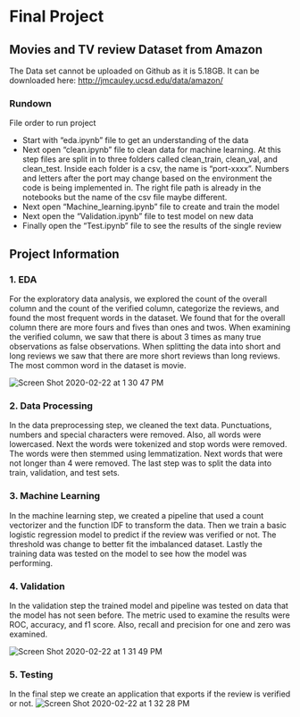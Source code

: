 # Final Project #

## Movies and TV review Dataset from Amazon ##

The Data set cannot be uploaded on Github as it is 5.18GB. 
It can be downloaded here: http://jmcauley.ucsd.edu/data/amazon/

### Rundown
File order to run project

- Start with “eda.ipynb” file to get an understanding of the data
- Next open “clean.ipynb” file to clean data for machine learning. At this step files are split in to three folders called clean_train, clean_val, and clean_test. Inside each folder is a csv, the name is “port-xxxx”. Numbers and letters after the port may change based on the environment the code is being implemented in.  The right file path is already in the notebooks but the name of the csv file maybe different. 
- Next open “Machine_learning.ipynb” file to create and train the model
- Next open the “Validation.ipynb” file to test model on new data
- Finally open the “Test.ipynb” file to see the results of the single review


## Project Information

### 1. EDA

For the exploratory data analysis, we explored the count of the overall column and the count of the verified column, categorize the reviews, and found the most frequent words in the dataset. We found that for the overall column there are more fours and fives than ones and twos. When examining the verified column, we saw that there is about 3 times as many true observations as false observations. When splitting the data into short and long reviews we saw that there are more short reviews than long reviews. The most common word in the dataset is movie. 

![Screen Shot 2020-02-22 at 1 30 47 PM](https://user-images.githubusercontent.com/35823055/75097333-92c3dc00-5577-11ea-8253-ab42d8cdc6d5.png)

### 2. Data Processing

In the data preprocessing step, we cleaned the text data. Punctuations, numbers and special characters were removed. Also, all words were lowercased. Next the words were tokenized and stop words were removed. The words were then stemmed using lemmatization. Next words that were not longer than 4 were removed. The last step was to split the data into train, validation, and test sets.

### 3. Machine Learning

In the machine learning step, we created a pipeline that used a count vectorizer and the function IDF to transform the data. Then we train a basic logistic regression model to predict if the review was verified or not. The threshold was change to better fit the imbalanced dataset. Lastly the training data was tested on the model to see how the model was performing.

### 4. Validation

In the validation step the trained model and pipeline was tested on data that the model has not seen before. The metric used to examine the results were ROC, accuracy, and f1 score. Also, recall and precision for one and zero was examined.

![Screen Shot 2020-02-22 at 1 31 49 PM](https://user-images.githubusercontent.com/35823055/75097343-b6872200-5577-11ea-982e-c8f3db888bb3.png)

### 5. Testing 

In the final step we create an application that exports if the review is verified or not.
![Screen Shot 2020-02-22 at 1 32 28 PM](https://user-images.githubusercontent.com/35823055/75097350-cd2d7900-5577-11ea-8003-3256915eacec.png)


